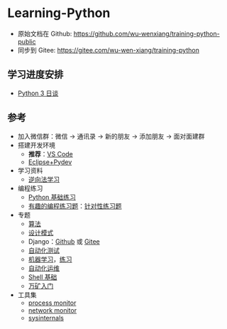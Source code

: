 # Learning-Python

- 原始文档在 Github: <https://github.com/wu-wenxiang/training-python-public>
- 同步到 Gitee: <https://gitee.com/wu-wen-xiang/training-python>

## 学习进度安排

- [Python 3 日谈](doc/learning-python-in-3-days.md)

## 参考

- 加入微信群：微信 -> 通讯录 -> 新的朋友 -> 添加朋友 -> 面对面建群
- 搭建开发环境
    - **推荐**：[VS Code](doc/Installation-VSCode.md)
    - [Eclipse+Pydev](doc/Installation-Eclipse-Pydev.md)
- 学习资料
    - [逆向法学习](http://blog.wuwenxiang.net/Python-Questions)
- 编程练习
    - [Python 基础练习](doc/python-exec-public.py)
    - [有趣的编程练习题](http://blog.wuwenxiang.net/Python-Interesting-Programming)：[针对性练习题](doc/python-exec.py)
- 专题
    - [算法](doc/algorithms.md)
    - [设计模式](http://blog.wuwenxiang.net/Design-Pattern)
    - Django：[Github](https://github.com/wu-wenxiang/Training-Django-Public) 或 [Gitee](https://gitee.com/wu-wen-xiang/training-django)
    - [自动化测试](doc/autotest.md)
    - [机器学习](http://blog.wuwenxiang.net/Machine-Learning)，[练习](src/data-analysis)
    - [自动化运维](doc/automation.md)
    - [Shell 基础](doc/shell-quick-start.md)
    - [万矿入门](http://blog.wuwenxiang.net/WindQuant)
- 工具集
    - [process monitor](https://docs.microsoft.com/en-us/sysinternals/downloads/procmon)
    - [network monitor](https://www.microsoft.com/en-us/download/4865)
    - [sysinternals](https://docs.microsoft.com/zh-cn/sysinternals/)

